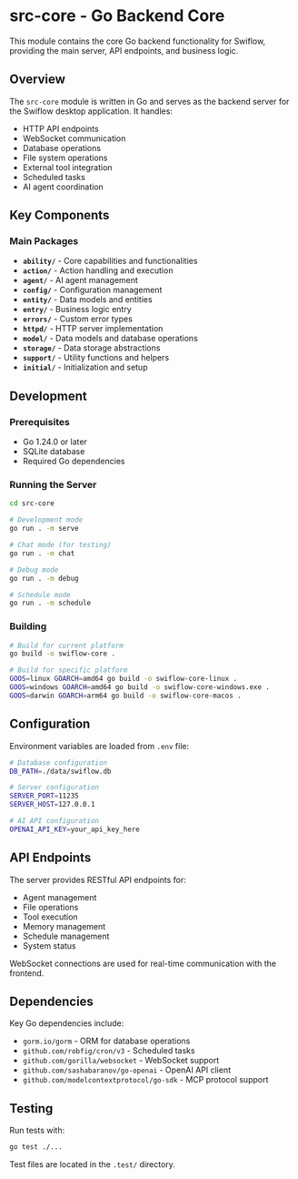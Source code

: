 # src-core - Go Backend Core

This module contains the core Go backend functionality for Swiflow, providing the main server, API endpoints, and business logic.

## Overview

The `src-core` module is written in Go and serves as the backend server for the Swiflow desktop application. It handles:

- HTTP API endpoints
- WebSocket communication
- Database operations
- File system operations
- External tool integration
- Scheduled tasks
- AI agent coordination

## Key Components

### Main Packages

- **`ability/`** - Core capabilities and functionalities
- **`action/`** - Action handling and execution
- **`agent/`** - AI agent management
- **`config/`** - Configuration management
- **`entity/`** - Data models and entities
- **`entry/`**  - Business logic entry
- **`errors/`** - Custom error types
- **`httpd/`** - HTTP server implementation
- **`model/`** - Data models and database operations
- **`storage/`** - Data storage abstractions
- **`support/`** - Utility functions and helpers
- **`initial/`** - Initialization and setup

## Development

### Prerequisites

- Go 1.24.0 or later
- SQLite database
- Required Go dependencies

### Running the Server

```bash
cd src-core

# Development mode
go run . -m serve

# Chat mode (for testing)
go run . -m chat

# Debug mode
go run . -m debug

# Schedule mode
go run . -m schedule
```

### Building

```bash
# Build for current platform
go build -o swiflow-core .

# Build for specific platform
GOOS=linux GOARCH=amd64 go build -o swiflow-core-linux .
GOOS=windows GOARCH=amd64 go build -o swiflow-core-windows.exe .
GOOS=darwin GOARCH=arm64 go build -o swiflow-core-macos .
```

## Configuration

Environment variables are loaded from `.env` file:

```bash
# Database configuration
DB_PATH=./data/swiflow.db

# Server configuration
SERVER_PORT=11235
SERVER_HOST=127.0.0.1

# AI API configuration
OPENAI_API_KEY=your_api_key_here
```

## API Endpoints

The server provides RESTful API endpoints for:

- Agent management
- File operations
- Tool execution
- Memory management
- Schedule management
- System status

WebSocket connections are used for real-time communication with the frontend.

## Dependencies

Key Go dependencies include:

- `gorm.io/gorm` - ORM for database operations
- `github.com/robfig/cron/v3` - Scheduled tasks
- `github.com/gorilla/websocket` - WebSocket support
- `github.com/sashabaranov/go-openai` - OpenAI API client
- `github.com/modelcontextprotocol/go-sdk` - MCP protocol support

## Testing

Run tests with:

```bash
go test ./...
```

Test files are located in the `.test/` directory.